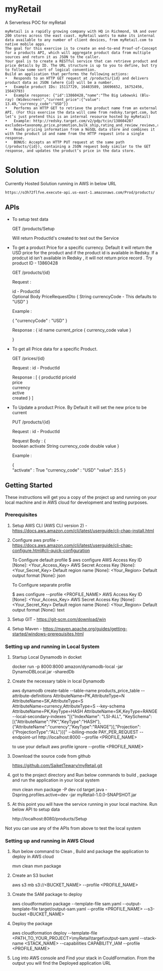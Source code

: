 # myRetail
A Serverless POC for myRetail

	myRetail is a rapidly growing company with HQ in Richmond, VA and over 200 stores across the east coast. myRetail wants to make its internal data available to any number of client devices, from myRetail.com to native mobile apps. 
	The goal for this exercise is to create an end-to-end Proof-of-Concept for a products API, which will aggregate product data from multiple sources and return it as JSON to the caller. 
	Your goal is to create a RESTful service that can retrieve product and price details by ID. The URL structure is up to you to define, but try to follow some sort of logical convention.
	Build an application that performs the following actions: 
	•	Responds to an HTTP GET request at /products/{id} and delivers product data as JSON (where {id} will be a number. 
	•	Example product IDs: 15117729, 16483589, 16696652, 16752456, 15643793) 
	•	Example response: {"id":13860428,"name":"The Big Lebowski (Blu-ray) (Widescreen)","current_price":{"value": 13.49,"currency_code":"USD"}}
	•	Performs an HTTP GET to retrieve the product name from an external API. (For this exercise the data will come from redsky.target.com, but let’s just pretend this is an internal resource hosted by myRetail) 
	•	Example: http://redsky.target.com/v2/pdp/tcin/13860428?excludes=taxonomy,price,promotion,bulk_ship,rating_and_review_reviews,rating_and_review_statistics,question_answer_statistics
	•	Reads pricing information from a NoSQL data store and combines it with the product id and name from the HTTP request into a single response. 
	•	BONUS: Accepts an HTTP PUT request at the same path (/products/{id}), containing a JSON request body similar to the GET response, and updates the product’s price in the data store. 
	
# Solution

Currently Hosted Solution running in AWS in below URL

	https://o3h72flfve.execute-api.us-east-1.amazonaws.com/Prod/products/

## APIs

- To setup test data
	
	GET /products/Setup
	
	Will return ProductId's created to test out the Service
	
- To get a product Price for a specific currency. Default it will return the USD price for the product and if the product id is available in Redsky. 
  If a prodcut id isn't available in Redsky , it will not return price record .
  Try product ID - 13860428
	
	GET /products/{id}
	
	Request :
	
	id - ProductId	
	Optional Body
	PriceRequestDto
	{
		String  currencyCode -  This defaults to "USD"
	}
	
	Example :
	
	{
		"currencyCode" : "USD"
	}

	Response :
	{
		id
		name
		current_price
			{
				currency_code
				value
			}
	
	}	
- To get all Price data for a specific Product.

	GET /prices/{id}
	
	Request : 
	id - ProductId
	

	Response :
	[
		{
	   	 	productId
	    	priceId		
	    	price	    
	    	currency	    
	    	active	    
	    	created
		}
	]

- To Update a product Price. By Default it will set the new price to be current 

	PUT /products/{id}
	
	Request : 
	id - ProductId
	
	Request Body :
	{	
		boolean activate
		String currency_code
		double value
	}	

	Example :
	
	{	
		"activate" : True
		"currency_code" : "USD"
		"value": 25.5
	}
	

## Getting Started

These instructions will get you a copy of the project up and running on your local machine and in AWS cloud for development and testing purposes.


### Prerequisites

1. Setup AWS CLI (AWS CLI version 2) - https://docs.aws.amazon.com/cli/latest/userguide/cli-chap-install.html

2. Configure aws profile - https://docs.aws.amazon.com/cli/latest/userguide/cli-chap-configure.html#cli-quick-configuration
	
	To Configure default profile
	$ aws configure
	AWS Access Key ID [None]: <Your_Access_Key>
	AWS Secret Access Key [None]: <Your_Secret_Key>
	Default region name [None]: <Your_Region>
	Default output format [None]: json

	To Configure separate profile
	
	$ aws configure --profile <PROFILE_NAME>
	AWS Access Key ID [None]: <Your_Access_Key>
	AWS Secret Access Key [None]: <Your_Secret_Key>
	Default region name [None]: <Your_Region>
	Default output format [None]: text

3. Setup GIT - https://git-scm.com/download/win

4. Setup Maven - https://maven.apache.org/guides/getting-started/windows-prerequisites.html


### Setting up and running in Local System

1. Startup Local Dynamodb in docket
	
	docker run -p 8000:8000 amazon/dynamodb-local -jar DynamoDBLocal.jar -sharedDb

2. Create the necessary table in local Dynamodb

	aws dynamodb create-table --table-name products_price_table --attribute-definitions AttributeName=PK,AttributeType=N AttributeName=SK,AttributeType=S AttributeName=currency,AttributeType=S --key-schema AttributeName=PK,KeyType=HASH AttributeName=SK,KeyType=RANGE --local-secondary-indexes "[{\"IndexName\": \"LSI-ALL\", \"KeySchema\":[{\"AttributeName\":\"PK\",\"KeyType\":\"HASH\"},{\"AttributeName\":\"currency\",\"KeyType\":\"RANGE\"}],\"Projection\":{\"ProjectionType\":\"ALL\"}}]" --billing-mode PAY_PER_REQUEST --endpoint-url http://localhost:8000 --profile <PROFILE_NAME>
	
	to use your default aws profile ignore --profile <PROFILE_NAME>

3. Download the source code from github

	https://github.com/SaiketTewary/myRetail.git
	
4. got to the project directory and Run below commands to build , package and run the application in your local system

	mvn clean
	mvn package -P dev
	cd target
	java -Dspring.profiles.active=dev -jar myRetail-1.0.0-SNAPSHOT.jar

5. At this point you will have the service running in your local machine. Run below API to setup data

	http://localhost:8080/products/Setup
	
Not you can use any of the APIs from above to test the local system


### Setting up and running in AWS Cloud

1. Run below command to Clean , Build and package the application to deploy in AWS cloud 

	mvn clean
	mvn package

2. Create an S3 bucket

	aws s3 mb s3://<BUCKET_NAME> --profile <PROFILE_NAME>

3. Create the SAM package to deploy

	aws cloudformation package --template-file sam.yaml --output-template-file target/output-sam.yaml --profile <PROFILE_NAME> --s3-bucket <BUCKET_NAME>

4. Deploy the package 

	aws cloudformation deploy --template-file <PATH_TO_YOUR_PROJECT>\myRetail\target\output-sam.yaml --stack-name <STACK_NAME> --capabilities CAPABILITY_IAM --profile <PROFILE_NAME>
	
5. Log into AWS console and Find your stack in CouldFormation. From the output you will find the Deployed application URL

